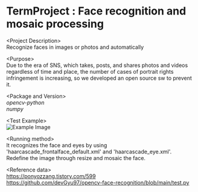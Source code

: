 # TermProject : Face recognition and mosaic processing
\<Project Description>  
Recognize faces in images or photos and automatically

\<Purpose>  
Due to the era of SNS, which takes, posts, and shares photos and videos regardless of time and place, the number of cases of portrait rights infringement is increasing, so we developed an open source sw to prevent it.

\<Package and Version>  
*opencv-python*  
*numpy*
  
\<Test Example>  
![Example Image](https://github.com/minxxeo/TermProject/commit/0d2ed04d4edefacec13a0df09ec6f1968cffb6e2#diff-3f8622c2567713163e9d2cff2cc06b47407364ffeadcb74ee51d34b7c768b4f8)

\<Running method>  
It recognizes the face and eyes by using 'haarcascade_frontalface_default.xml' and 'haarcascade_eye.xml'.  
Redefine the image through resize and mosaic the face.
  
\<Reference data\>  
https://ponyozzang.tistory.com/599  
https://github.com/devGyu97/opencv-face-recognition/blob/main/test.py